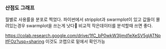 ### 산점도 그래프
월별로 사용률을 분포로 찍었다.
파이썬에서 stripplot과 swarmplot이 있고
값들이 몰려있는경우 swarmplot을 쓰는게 낫다
비교적 작은데이터를 분석할때 쓰면 좋다. 

https://colab.research.google.com/drive/1fC_bP0wkW3ljmd1eXeSV5glATNpIfFOz?usp=sharing
이것도 코랩으로 밑에서 확인가능